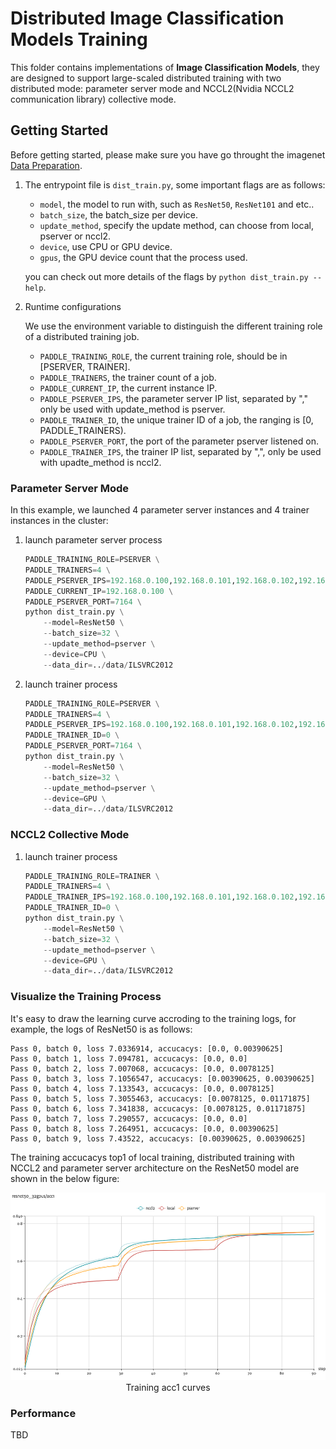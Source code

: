 # Distributed Image Classification Models Training

This folder contains implementations of **Image Classification Models**, they are designed to support
large-scaled distributed training with two distributed mode: parameter server mode and NCCL2(Nvidia NCCL2 communication library) collective mode.

## Getting Started

Before getting started, please make sure you have go throught the imagenet [Data Preparation](../README.md#data-preparation).

1. The entrypoint file is `dist_train.py`, some important flags are as follows:

    - `model`, the model to run with, such as `ResNet50`, `ResNet101` and etc..
    - `batch_size`, the batch_size per device.
    - `update_method`, specify the update method, can choose from local, pserver or nccl2.
    - `device`, use CPU or GPU device.
    - `gpus`, the GPU device count that the process used.

    you can check out more details of the flags by `python dist_train.py --help`.

1. Runtime configurations

    We use the environment variable to distinguish the different training role of a distributed training job.

    - `PADDLE_TRAINING_ROLE`, the current training role, should be in [PSERVER, TRAINER].
    - `PADDLE_TRAINERS`, the trainer count of a job.
    - `PADDLE_CURRENT_IP`, the current instance IP.
    - `PADDLE_PSERVER_IPS`, the parameter server IP list, separated by ","  only be used with update_method is pserver.
    - `PADDLE_TRAINER_ID`, the unique trainer ID of a job, the ranging is [0, PADDLE_TRAINERS).
    - `PADDLE_PSERVER_PORT`, the port of the parameter pserver listened on.
    - `PADDLE_TRAINER_IPS`, the trainer IP list, separated by ",", only be used with upadte_method is nccl2.

### Parameter Server Mode

In this example, we launched 4 parameter server instances and 4 trainer instances in the cluster:

1. launch parameter server process

    ``` python
    PADDLE_TRAINING_ROLE=PSERVER \
    PADDLE_TRAINERS=4 \
    PADDLE_PSERVER_IPS=192.168.0.100,192.168.0.101,192.168.0.102,192.168.0.103 \
    PADDLE_CURRENT_IP=192.168.0.100 \
    PADDLE_PSERVER_PORT=7164 \
    python dist_train.py \
        --model=ResNet50 \
        --batch_size=32 \
        --update_method=pserver \
        --device=CPU \
        --data_dir=../data/ILSVRC2012
    ```

1. launch trainer process

    ``` python
    PADDLE_TRAINING_ROLE=PSERVER \
    PADDLE_TRAINERS=4 \
    PADDLE_PSERVER_IPS=192.168.0.100,192.168.0.101,192.168.0.102,192.168.0.103 \
    PADDLE_TRAINER_ID=0 \
    PADDLE_PSERVER_PORT=7164 \
    python dist_train.py \
        --model=ResNet50 \
        --batch_size=32 \
        --update_method=pserver \
        --device=GPU \
        --data_dir=../data/ILSVRC2012

    ```

### NCCL2 Collective Mode

1. launch trainer process

    ``` python
    PADDLE_TRAINING_ROLE=TRAINER \
    PADDLE_TRAINERS=4 \
    PADDLE_TRAINER_IPS=192.168.0.100,192.168.0.101,192.168.0.102,192.168.0.103 \
    PADDLE_TRAINER_ID=0 \
    python dist_train.py \
        --model=ResNet50 \
        --batch_size=32 \
        --update_method=pserver \
        --device=GPU \
        --data_dir=../data/ILSVRC2012
    ```

### Visualize the Training Process

It's easy to draw the learning curve accroding to the training logs, for example,
the logs of ResNet50 is as follows:

``` text
Pass 0, batch 0, loss 7.0336914, accucacys: [0.0, 0.00390625]
Pass 0, batch 1, loss 7.094781, accucacys: [0.0, 0.0]
Pass 0, batch 2, loss 7.007068, accucacys: [0.0, 0.0078125]
Pass 0, batch 3, loss 7.1056547, accucacys: [0.00390625, 0.00390625]
Pass 0, batch 4, loss 7.133543, accucacys: [0.0, 0.0078125]
Pass 0, batch 5, loss 7.3055463, accucacys: [0.0078125, 0.01171875]
Pass 0, batch 6, loss 7.341838, accucacys: [0.0078125, 0.01171875]
Pass 0, batch 7, loss 7.290557, accucacys: [0.0, 0.0]
Pass 0, batch 8, loss 7.264951, accucacys: [0.0, 0.00390625]
Pass 0, batch 9, loss 7.43522, accucacys: [0.00390625, 0.00390625]
```

The training accucacys top1 of local training, distributed training with NCCL2 and parameter server architecture on the ResNet50 model are shown in the below figure:

<p align="center">
<img src="../images/resnet50_32gpus-acc1.png" height=300 width=528 > <br/>
Training acc1 curves
</p>

### Performance

TBD
